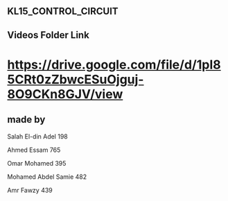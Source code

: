 ## KL15_CONTROL_CIRCUIT

## Videos Folder Link 
# https://drive.google.com/file/d/1pI85CRt0zZbwcESuOjguj-8O9CKn8GJV/view

## made by        

Salah El-din Adel      198

Ahmed Essam            765

Omar Mohamed           395

Mohamed Abdel Samie    482

Amr Fawzy              439
